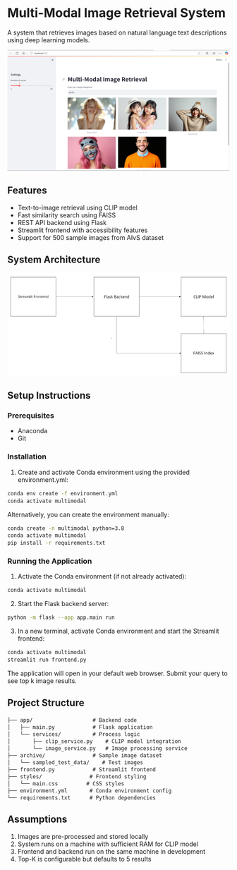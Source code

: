 # Multi-Modal Image Retrieval System

A system that retrieves images based on natural language text descriptions using deep learning models.

![Streamlit UI Screenshot](archive/images/Streamlit%20UI%20Screenshot.png)

## Features

- Text-to-image retrieval using CLIP model
- Fast similarity search using FAISS
- REST API backend using Flask
- Streamlit frontend with accessibility features
- Support for 500 sample images from AIvS dataset

## System Architecture

![Image Retrieval System Flow](archive/images/Image%20Retrieval%20Flow.png)

## Setup Instructions

### Prerequisites

- Anaconda
- Git

### Installation

1. Create and activate Conda environment using the provided environment.yml:
```bash
conda env create -f environment.yml
conda activate multimodal
```

Alternatively, you can create the environment manually:
```bash
conda create -n multimodal python=3.8
conda activate multimodal
pip install -r requirements.txt
```

### Running the Application

1. Activate the Conda environment (if not already activated):
```bash
conda activate multimodal
```

2. Start the Flask backend server:
```bash
python -m flask --app app.main run
```

3. In a new terminal, activate Conda environment and start the Streamlit frontend:
```bash
conda activate multimodal
streamlit run frontend.py
```

The application will open in your default web browser.
Submit your query to see top k image results.

## Project Structure

```
├── app/                   # Backend code
│   ├── main.py            # Flask application
│   └── services/          # Process logic
│       ├── clip_service.py    # CLIP model integration
│       └── image_service.py   # Image processing service
├── archive/               # Sample image dataset
│   └── sampled_test_data/    # Test images
├── frontend.py            # Streamlit frontend
├── styles/               # Frontend styling
│   └── main.css         # CSS styles
├── environment.yml       # Conda environment config
└── requirements.txt      # Python dependencies
```

## Assumptions

1. Images are pre-processed and stored locally
2. System runs on a machine with sufficient RAM for CLIP model
3. Frontend and backend run on the same machine in development
4. Top-K is configurable but defaults to 5 results